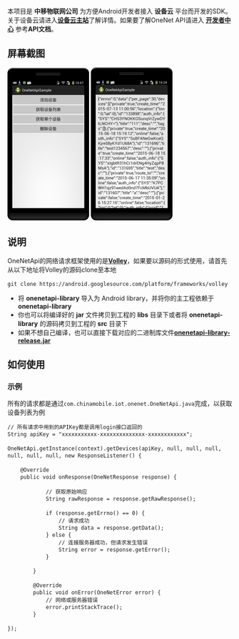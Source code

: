 本项目是 **中移物联网公司** 为方便Android开发者接入 **设备云** 平台而开发的SDK。关于设备云请进入[**设备云主站**](http://open.iot.10086.cn)了解详情。如果要了解OneNet API请进入 [**开发者中心**](http://open.iot.10086.cn/develop/doc/api/restfullist "开发者中心") 参考**API文档**。

## 屏幕截图 ##

![](/screenshot1.png)
![](/screenshot2.png)

## 说明 ##

OneNetApi的网络请求框架使用的是[**Volley**](https://android.googlesource.com/platform/frameworks/volley "Volley")，如果要以源码的形式使用，请首先从以下地址将Volley的源码clone至本地

    git clone https://android.googlesource.com/platform/frameworks/volley

- 将 **onenetapi-library** 导入为 Android library，并将你的主工程依赖于 **onenetapi-library**
- 你也可以将编译好的 **jar** 文件拷贝到工程的 **libs** 目录下或者将 **onenetapi-library** 的源码拷贝到工程的 **src** 目录下
- 如果不想自己编译，也可以直接下载对应的二进制库文件[**onenetapi-library-release.jar**](/onenetapi-library-release.jar)


## 如何使用 ##

### 示例 ###

所有的请求都是通过`com.chinamobile.iot.onenet.OneNetApi.java`完成，以获取设备列表为例

    // 所有请求中用到的APIKey都是调用login接口返回的
    String apiKey = "xxxxxxxxxxx-xxxxxxxxxxxxxx-xxxxxxxxxxxx";
    
    OneNetApi.getInstance(context).getDevices(apiKey, null, null, null, null, null, null, new ResponseListener() {

        @Override
        public void onResponse(OneNetResponse response) {

                // 获取原始响应
                String rawResponse = response.getRawResponse();

                if (response.getErrno() == 0) {
                    // 请求成功
                    String data = response.getData();
                } else {
                    // 连接服务器成功，但请求发生错误
                    String error = response.getError();
                }
                
            }

            @Override
            public void onError(OneNetError error) {
                // 网络或服务器错误
                error.printStackTrace();
            }
            
    });
